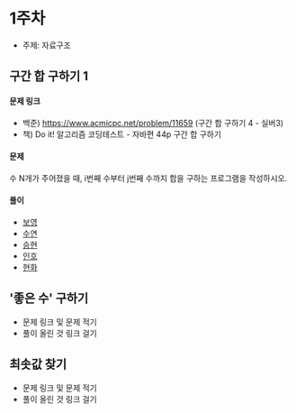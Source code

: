 # 1주차

- 주제: 자료구조

## 구간 합 구하기 1	

#### 문제 링크
- 백준) https://www.acmicpc.net/problem/11659 (구간 합 구하기 4 - 실버3)
- 책) Do it! 알고리즘 코딩테스트 - 자바편 44p 구간 합 구하기

#### 문제

수 N개가 주어졌을 때, i번째 수부터 j번째 수까지 합을 구하는 프로그램을 작성하시오.

#### 풀이
  - [보영](./README.md)
  - [수연](../../풀이/수연/1주차/.java)
  - [승현](./README.md)
  - [인호](../../풀이/인호/1주차/test.java)
  - [현화](./README.md)
 
## '좋은 수' 구하기	

- 문제 링크 및 문제 적기
- 풀이 올린 것 링크 걸기

## 최솟값 찾기

- 문제 링크 및 문제 적기
- 풀이 올린 것 링크 걸기
